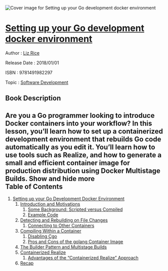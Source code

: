 ![Cover image for Setting up your Go development docker environment](https://imgdetail.ebookreading.net/cover/cover/software_development/EB9781491982297.jpg)

[Setting up your Go development docker environment](https://ebookreading.net/view/book/Setting+up+your+Go+development+docker+environment-EB9781491982297_1.html "Setting up your Go development docker environment")
====================================================================================================================

Author : [Liz Rice](https://ebookreading.net/search/author/Liz+Rice)

Release Date : 2018/01/01

ISBN : 9781491982297

Topic : [Software Development](https://ebookreading.net/search/category/software-development)

Book Description
-----------------

 Are you a Go programmer looking to introduce Docker containers into your workflow? In this lesson, you’ll learn how to set up a containerized development environment that rebuilds Go code automatically as you edit it. You’ll learn how to use tools such as Realize, and how to generate a small and efficient container image for production distribution using Docker Multistage Builds.
        Show and hide more                
Table of Contents
-----------------

1. [Setting up your Go Development Docker Environment](https://ebookreading.net/view/book/Setting+up+your+Go+development+docker+environment-EB9781491982297_4.html#idm139952712595344)
    1. [Introduction and Motivations](https://ebookreading.net/view/book/Setting+up+your+Go+development+docker+environment-EB9781491982297_4.html#idm139952712587712)
        1. [Some Background: Scripted versus Compiled](https://ebookreading.net/view/book/Setting+up+your+Go+development+docker+environment-EB9781491982297_4.html#idm139952712586064)
        1. [Example Code](https://ebookreading.net/view/book/Setting+up+your+Go+development+docker+environment-EB9781491982297_4.html#idm139952712577488)
    1. [Detecting and Rebuilding on File Changes](https://ebookreading.net/view/book/Setting+up+your+Go+development+docker+environment-EB9781491982297_4.html#idm139952712583088)
        1. [Connecting to Other Containers](https://ebookreading.net/view/book/Setting+up+your+Go+development+docker+environment-EB9781491982297_4.html#idm139952712566640)
    1. [Compiling Within a Container](https://ebookreading.net/view/book/Setting+up+your+Go+development+docker+environment-EB9781491982297_4.html#idm139952712576848)
        1. [Disabling Cgo](https://ebookreading.net/view/book/Setting+up+your+Go+development+docker+environment-EB9781491982297_4.html#idm139952712302656)
        1. [Pros and Cons of the golang Container Image](https://ebookreading.net/view/book/Setting+up+your+Go+development+docker+environment-EB9781491982297_4.html#idm139952712293024)
    1. [The Builder Pattern and Multistage Builds](https://ebookreading.net/view/book/Setting+up+your+Go+development+docker+environment-EB9781491982297_4.html#idm139952712313616)
    1. [Containerized Realize](https://ebookreading.net/view/book/Setting+up+your+Go+development+docker+environment-EB9781491982297_4.html#idm139952712290368)
        1. [Advantages of the “Containerized Realize” Approach](https://ebookreading.net/view/book/Setting+up+your+Go+development+docker+environment-EB9781491982297_4.html#idm139952712258816)
    1. [Recap](https://ebookreading.net/view/book/Setting+up+your+Go+development+docker+environment-EB9781491982297_4.html#idm139952712272480)
